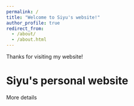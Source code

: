 ```yaml
---
permalink: /
title: "Welcome to Siyu's website!"
author_profile: true
redirect_from: 
  - /about/
  - /about.html
---
```


Thanks for visiting my website!

Siyu's personal website
======
More details


